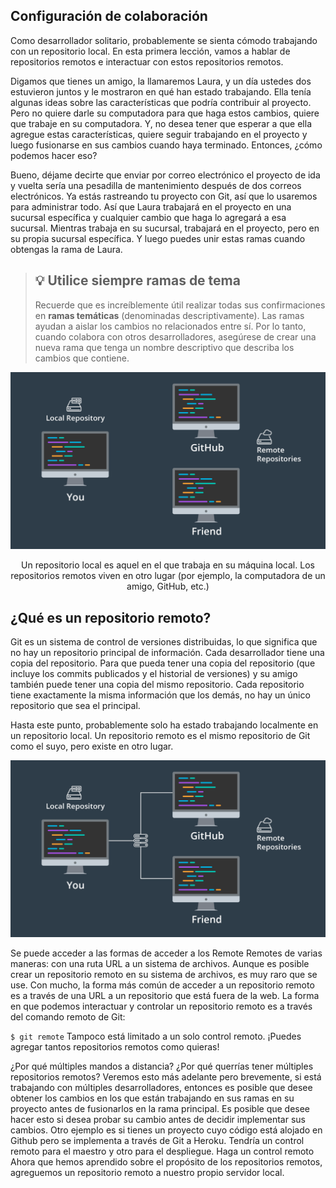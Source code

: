 ## Configuración de colaboración ##

Como desarrollador solitario, probablemente se sienta cómodo trabajando con un repositorio local. En esta primera lección, vamos a hablar de repositorios remotos e interactuar con estos repositorios remotos.

Digamos que tienes un amigo, la llamaremos Laura, y un día ustedes dos estuvieron juntos y le mostraron en qué han estado trabajando. Ella tenía algunas ideas sobre las características que podría contribuir al proyecto. Pero no quiere darle su computadora para que haga estos cambios, quiere que trabaje en su computadora. Y, no desea tener que esperar a que ella agregue estas características, quiere seguir trabajando en el proyecto y luego fusionarse en sus cambios cuando haya terminado. Entonces, ¿cómo podemos hacer eso?

Bueno, déjame decirte que enviar por correo electrónico el proyecto de ida y vuelta sería una pesadilla de mantenimiento después de dos correos electrónicos. Ya estás rastreando tu proyecto con Git, así que lo usaremos para administrar todo. Así que Laura trabajará en el proyecto en una sucursal específica y cualquier cambio que haga lo agregará a esa sucursal. Mientras trabaja en su sucursal, trabajará en el proyecto, pero en su propia sucursal específica. Y luego puedes unir estas ramas cuando obtengas la rama de Laura.

> ## :bulb: Utilice siempre ramas de tema ##
> Recuerde que es increíblemente útil realizar todas sus confirmaciones en **ramas temáticas** (denominadas descriptivamente). Las ramas ayudan a aislar los cambios no relacionados entre sí.
> Por lo tanto, cuando colabora con otros desarrolladores, asegúrese de crear una nueva rama que tenga un nombre descriptivo que describa los cambios que contiene.

<div class="figure">
<p align="center">
<img src="https://github.com/carlosal1015/GitHub-Collaboration/blob/master/images/2_1.png" width="700" alt="My caption"/></p>
<p align="center" class="caption">
Un repositorio local es aquel en el que trabaja en su máquina local. Los repositorios remotos viven en otro lugar (por ejemplo, la computadora de un amigo, GitHub, etc.)</p>
</div>

## ¿Qué es un repositorio remoto? ##

Git es un sistema de control de versiones distribuidas, lo que significa que no hay un repositorio principal de información. Cada desarrollador tiene una copia del repositorio. Para que pueda tener una copia del repositorio (que incluye los commits publicados y el historial de versiones) y su amigo también puede tener una copia del mismo repositorio. Cada repositorio tiene exactamente la misma información que los demás, no hay un único repositorio que sea el principal.

Hasta este punto, probablemente solo ha estado trabajando localmente en un repositorio local. Un repositorio remoto es el mismo repositorio de Git como el suyo, pero existe en otro lugar.

<p align="center">
  <img src="https://github.com/carlosal1015/GitHub-Collaboration/blob/master/images/2_2.png"  width="700">
</p>

Se puede acceder a las formas de acceder a los Remote Remotes de varias maneras: con una ruta URL a un sistema de archivos. Aunque es posible crear un repositorio remoto en su sistema de archivos, es muy raro que se use. Con mucho, la forma más común de acceder a un repositorio remoto es a través de una URL a un repositorio que está fuera de la web. La forma en que podemos interactuar y controlar un repositorio remoto es a través del comando remoto de Git:

``
$ git remote
``
Tampoco está limitado a un solo control remoto. ¡Puedes agregar tantos repositorios remotos como quieras!

¿Por qué múltiples mandos a distancia? ¿Por qué querrías tener múltiples repositorios remotos? Veremos esto más adelante pero brevemente, si está trabajando con múltiples desarrolladores, entonces es posible que desee obtener los cambios en los que están trabajando en sus ramas en su proyecto antes de fusionarlos en la rama principal. Es posible que desee hacer esto si desea probar su cambio antes de decidir implementar sus cambios. Otro ejemplo es si tienes un proyecto cuyo código está alojado en Github pero se implementa a través de Git a Heroku. Tendría un control remoto para el maestro y otro para el despliegue. Haga un control remoto Ahora que hemos aprendido sobre el propósito de los repositorios remotos, agreguemos un repositorio remoto a nuestro propio servidor local.
